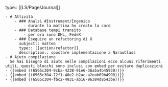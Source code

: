 type:: [[LS/Page/Journal]]

	- # Attivitá
		- ### Analsi #Instrument/Ingenico
			- durante la mattina ho creato la card
		- ### Database tempi transito
			- per ora sono DHL, FedeX
		- ### Eseguire un refactoring di X
		  subject:: matteo
		  type:: [[action/refactor]]
		  description:: spostare implementazione a NarauClass
	- # Aiuto compilazione
	  Se hai bisogno di aiuto nelle compilazioni ecco alcuni riferimenti utili, questi blocchi sono inclusi con embed per evitare duplicazioni
	- {{embed ((6565c304-9cba-4238-91e6-36a5a4b45930))}}
	- {{embed ((6565c304-72f1-40e2-b2ac-a2eab69b4998))}}
	- {{embed ((6565c304-fbc2-4931-ab16-96384d8543be))}}